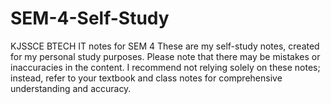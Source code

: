 # SEM-4-Self-Study
KJSSCE BTECH IT notes for SEM 4
These are my self-study notes, created for my personal study purposes. Please note that there may be mistakes or inaccuracies in the content. I recommend not relying solely on these notes; instead, refer to your textbook and class notes for comprehensive understanding and accuracy.

